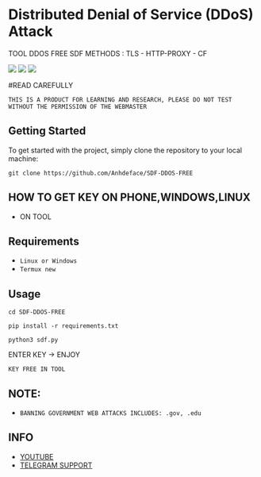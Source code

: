 # Distributed Denial of Service (DDoS) Attack

TOOL DDOS FREE SDF 
METHODS : TLS - HTTP-PROXY - CF

![](https://img.shields.io/github/license/karthik558/ddos-attack?style=for-the-badge)
![](https://img.shields.io/github/forks/karthik558/ddos-attack?style=for-the-badge)
![](https://img.shields.io/github/stars/karthik558/ddos-attack?style=for-the-badge)

#READ CAREFULLY
```
THIS IS A PRODUCT FOR LEARNING AND RESEARCH, PLEASE DO NOT TEST WITHOUT THE PERMISSION OF THE WEBMASTER
```
## Getting Started

To get started with the project, simply clone the repository to your local machine:

```
git clone https://github.com/Anhdeface/SDF-DDOS-FREE
```
## HOW TO GET KEY ON PHONE,WINDOWS,LINUX
- ON TOOL
## Requirements
- `Linux or Windows`
- `Termux new`
## Usage
 ```
 cd SDF-DDOS-FREE
```
 ```
 pip install -r requirements.txt
```
 ```
 python3 sdf.py
```
ENTER KEY -> ENJOY
```
KEY FREE IN TOOL
```

## NOTE:
- ```BANNING GOVERNMENT WEB ATTACKS INCLUDES: .gov, .edu```

## INFO

- [YOUTUBE](https://youtube.com/@user-jm9iq2sz5c?si=DStqK8vLDkqq2jUY)
- [TELEGRAM SUPPORT](https://t.me/kalikidl4)
